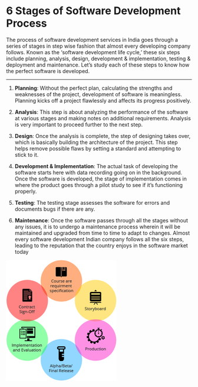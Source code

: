 #  6 Stages of Software Development Process

The process of software development services in India goes through a series of stages in step wise fashion that almost every developing company follows. Known as the ‘software development life cycle,’ these six steps include planning, analysis, design, development & implementation, testing & deployment and maintenance. Let’s study each of these steps to know how the perfect software is developed.

---

1. **Planning**: Without the perfect plan, calculating the strengths and weaknesses of the project, development of software is meaningless. Planning kicks off a project flawlessly and affects its progress positively.

2. **Analysis**: This step is about analyzing the performance of the software at various stages and making notes on additional requirements. Analysis is very important to proceed further to the next step.

3. **Design**: Once the analysis is complete, the step of designing takes over, which is basically building the architecture of the project. This step helps remove possible flaws by setting a standard and attempting to stick to it.

4. **Development & Implementation**: The actual task of developing the software starts here with data recording going on in the background. Once the software is developed, the stage of implementation comes in where the product goes through a pilot study to see if it’s functioning properly.

5. **Testing**: The testing stage assesses the software for errors and documents bugs if there are any.

6. **Maintenance**: Once the software passes through all the stages without any issues, it is to undergo a maintenance process wherein it will be maintained and upgraded from time to time to adapt to changes. Almost every software development Indian company follows all the six steps, leading to the reputation that the country enjoys in the software market today

![Software Development Process](sdp.png)